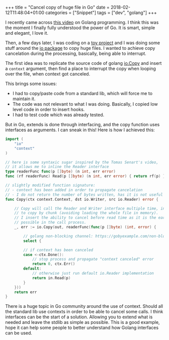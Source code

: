 +++
title = "Cancel copy of huge file in Go"
date = 2018-02-12T11:48:04+01:00
categories = ["Snippet"]
tags = ["dev", "golang"]
+++

I recently came across [this video](https://www.youtube.com/watch?v=xyDkyFjzFVc) on Golang programming.
I think this was the moment I finally fully understood the power of Go.
It is smart, simple and elegant, I love it.

Then, a few days later, I was coding on a [toy project](https://github.com/IxDay/antfarm)
and I was doing some stuff around the [io package](https://golang.org/pkg/io/) to
copy huge files. I wanted to achieve copy cancelation during the processing, basically, being able to interrupt.

The first idea was to replicate the source code of golang [io.Copy](https://golang.org/pkg/io/#Copy)
and insert a `context` argument, then find a place to interrupt the copy
when looping over the file, when context got canceled.

This brings some issues:

- I had to copy/paste code from a standard lib, which will force me to maintain it.
- The code was not relevant to what I was doing. Basically, I copied low level
code in order to insert hooks.
- I had to test code which was already tested.

But in Go, extends is done through interfacing, and the copy function uses
interfaces as arguments. I can sneak in this! Here is how I achieved this:

```go
import (
	"io"
	"context"
)

// here is some syntaxic sugar inspired by the Tomas Senart's video,
// it allows me to inline the Reader interface
type readerFunc func(p []byte) (n int, err error)
func (rf readerFunc) Read(p []byte) (n int, err error) { return rf(p) }

// slightly modified function signature:
// - context has been added in order to propagate cancelation
// - I do not return the number of bytes written, has it is not useful in my use case
func Copy(ctx context.Context, dst io.Writer, src io.Reader) error {

	// Copy will call the Reader and Writer interface multiple time, in order
	// to copy by chunk (avoiding loading the whole file in memory).
	// I insert the ability to cancel before read time as it is the earliest
	// possible in the call process.
	_, err := io.Copy(out, readerFunc(func(p []byte) (int, error) {

		// golang non-blocking channel: https://gobyexample.com/non-blocking-channel-operations
		select {

		// if context has been canceled
		case <-ctx.Done():
			// stop process and propagate "context canceled" error
			return 0, ctx.Err()
		default:
			// otherwise just run default io.Reader implementation
			return in.Read(p)
		}
	}))
	return err
}
```

There is a huge topic in Go community around the use of context. Should all the
standard lib use contexts in order to be able to cancel some calls. I think
interfaces can be the start of a solution. Allowing you to extend what is needed
and leave the stdlib as simple as possible. This is a good example, hope it
can help some people to better understand how Golang interfaces can be used.
